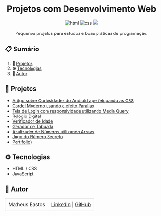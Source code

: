 <div align="center"> 
  <h1 align="center">Projetos com Desenvolvimento Web</h1>
  <div>
    <img src="https://img.shields.io/badge/HTML5-E34F26?style=for-the-badge&logo=html5&logoColor=white" alt="html" />
    <img src="https://img.shields.io/badge/CSS3-1572B6?style=for-the-badge&logo=css3&logoColor=white" alt="css" />
    <img src="https://img.shields.io/badge/JavaScript-323330?style=for-the-badge&logo=javascript&logoColor=F7DF1E" />
  </div>
<br/>
   <div align="center">
     Pequenos projetos para estudos e boas práticas de programação.
    </div>
</div>

## 📋 <a name="table">Sumário</a>

1. 🚀 [Projetos](#projetos)
2. ⚙️ [Tecnologias](#tecnologias)
3. 👥 [Autor](#autor)

## <a name="projetos">🚀 Projetos</a>

- [Artigo sobre Curiosidades do Android aperfeiçoando as CSS](https://matheuspvbastos.github.io/projetos-web/html-css/projeto-android/android.html)
- [Cordel Moderno usando o efeito Parallax](https://matheuspvbastos.github.io/projetos-web/html-css/projeto-cordel/)
- [Tela de Login com responsividade utilizando Media Query](https://matheuspvbastos.github.io/projetos-web/html-css/projeto-tela-de-login/)
- [Relógio Digital](https://matheuspvbastos.github.io/projetos-web/javascript/cursoJS/exercicios/projeto01/)
- [Verificador de Idade](https://matheuspvbastos.github.io/projetos-web/javascript/cursoJS/exercicios/projeto02/)
- [Gerador de Tabuada](https://matheuspvbastos.github.io/projetos-web/javascript/cursoJS/exercicios/projeto04/)
- [Analizador de Números utilizando Arrays](https://matheuspvbastos.github.io/projetos-web/javascript/cursoJS/exercicios/projeto05/)
- [Jogo do Número Secreto](https://matheuspvbastos.github.io/projetos-web/javascript/js-curso-2-aula1)
- [Portifolio](https://matheuspvbastos.github.io/projetos-web/meu-portifolio))

## <a name="tecnologias">⚙️ Tecnologias</a>

- HTML / CSS
- JavaScript

## <a name="autor">👥 Autor</a>

<table style="border-collapse: collapse; table-layout: auto text-align: left;">

  <tbody>
    <tr>
      <td style="padding: 10px; border: 1px solid #ddd;">Matheus Bastos</td>
      <td style="padding: 10px; border: 1px solid #ddd;">
        <a href="https://www.linkedin.com/in/matheuspvbastos/" target="_blank">LinkedIn</a> |
        <a href="https://github.com/matheuspvbastos" target="_blank">GitHub</a>
      </td>
    </tr>
  </tbody>
</table>
